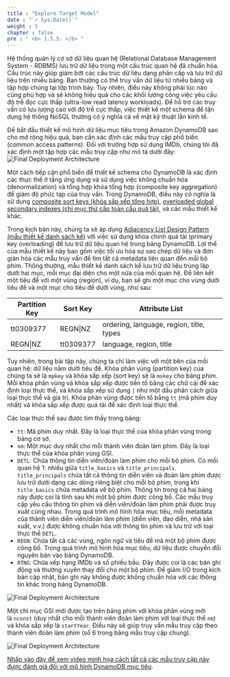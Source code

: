 ```yaml
---
title : "Explore Target Model"
date : "`r Sys.Date()`"
weight : 5
chapter : false
pre : " <b> 1.5.5. </b> "
---
```


Hệ thống quản lý cơ sở dữ liệu quan hệ (Relational Database Management System - RDBMS) lưu trữ dữ liệu trong một cấu trúc quan hệ đã chuẩn hóa. Cấu trúc này giúp giảm bớt các cấu trúc dữ liệu dạng phân cấp và lưu trữ dữ liệu trên nhiều bảng. Bạn thường có thể truy vấn dữ liệu từ nhiều bảng và tập hợp chúng tại lớp trình bày. Tuy nhiên, điều này không phải lúc nào cũng phù hợp và sẽ không hiệu quả cho các khối lượng công việc yêu cầu độ trễ đọc cực thấp (ultra-low read latency workloads). Để hỗ trợ các truy vấn có lưu lượng cao với độ trễ cực thấp, việc thiết kế một schema để tận dụng hệ thống NoSQL thường có ý nghĩa cả về mặt kỹ thuật lẫn kinh tế.

Để bắt đầu thiết kế mô hình dữ liệu mục tiêu trong Amazon DynamoDB sao cho mở rộng hiệu quả, bạn cần xác định các mẫu truy cập phổ biến (common access patterns). Đối với trường hợp sử dụng IMDb, chúng tôi đã xác định một tập hợp các mẫu truy cập như mô tả dưới đây: ![Final Deployment Architecture](/images/1/1.5/16.png)

Một cách tiếp cận phổ biến để thiết kế schema cho DynamoDB là xác định các thực thể ở tầng ứng dụng và sử dụng việc không chuẩn hóa (denormalization) và tổng hợp khóa tổng hợp (composite key aggregation) để giảm độ phức tạp của truy vấn. Trong DynamoDB, điều này có nghĩa là sử dụng [composite sort keys (khóa sắp xếp tổng hợp)](https://docs.aws.amazon.com/amazondynamodb/latest/developerguide/bp-sort-keys.html), [overloaded global secondary indexes (chỉ mục thứ cấp toàn cầu quá tải)](https://docs.aws.amazon.com/amazondynamodb/latest/developerguide/bp-gsi-overloading.html), và các mẫu thiết kế khác.

Trong kịch bản này, chúng ta sẽ áp dụng [Adjacency List Design Pattern (mẫu thiết kế danh sách kề)](https://docs.aws.amazon.com/amazondynamodb/latest/developerguide/bp-adjacency-graphs.html#bp-adjacency-lists) với việc sử dụng khóa chính quá tải (primary key overloading) để lưu trữ dữ liệu quan hệ trong bảng DynamoDB. Lợi thế của mẫu thiết kế này bao gồm việc tối ưu hóa sự sao chép dữ liệu và đơn giản hóa các mẫu truy vấn để tìm tất cả metadata liên quan đến mỗi bộ phim. Thông thường, mẫu thiết kế danh sách kề lưu trữ dữ liệu trùng lặp dưới hai mục, mỗi mục đại diện cho một nửa của mối quan hệ. Để liên kết một tiêu đề với một vùng (region), ví dụ, bạn sẽ ghi một mục cho vùng dưới tiêu đề và một mục cho tiêu đề dưới vùng, như sau:

|Partition Key|Sort Key|Attribute List|
|---|---|---|
|tt0309377|REGN\|NZ|ordering, language, region, title, types|
|REGN\|NZ|tt0309377|language, region, title|

Tuy nhiên, trong bài tập này, chúng ta chỉ làm việc với một bên của mối quan hệ: dữ liệu nằm dưới tiêu đề. Khóa phân vùng (partition key) của chúng ta sẽ là `mpkey` và khóa sắp xếp (sort key) sẽ là `mskey` cho bảng phim. Mỗi khóa phân vùng và khóa sắp xếp được tiền tố bằng các chữ cái để xác định loại thực thể, và khóa sắp xếp sử dụng `|` như một dấu phân cách giữa loại thực thể và giá trị. Khóa phân vùng được tiền tố bằng `tt` (mã phim duy nhất) và khóa sắp xếp được quá tải để xác định loại thực thể.

Các loại thực thể sau được tìm thấy trong bảng:

- `tt`: Mã phim duy nhất. Đây là loại thực thể của khóa phân vùng trong bảng cơ sở.
- `nm`: Một mục duy nhất cho mỗi thành viên đoàn làm phim. Đây là loại thực thể của khóa phân vùng GSI.
- `DETL`: Chứa thông tin diễn viên/đoàn làm phim cho mỗi bộ phim. Có mối quan hệ 1: nhiều giữa `title_basics` và `title_principals`. `title_principals` chứa tất cả thông tin diễn viên và đoàn làm phim được lưu trữ dưới dạng các dòng riêng biệt cho mỗi bộ phim, trong khi `title_basics` chứa metadata về bộ phim. Thông tin trong cả hai bảng này được coi là tĩnh sau khi một bộ phim được công bố. Các mẫu truy cập yêu cầu thông tin phim và diễn viên/đoàn làm phim phải được truy xuất cùng nhau. Trong quá trình mô hình hóa mục tiêu, mỗi metadata của thành viên diễn viên/đoàn làm phim (diễn viên, đạo diễn, nhà sản xuất, v.v.) được không chuẩn hóa với thông tin phim và lưu trữ với loại thực thể `DETL`.
- `REGN`: Chứa tất cả các vùng, ngôn ngữ và tiêu đề mà một bộ phim được công bố. Trong quá trình mô hình hóa mục tiêu, dữ liệu được chuyển đổi nguyên bản vào bảng DynamoDB.
- `RTNG`: Chứa xếp hạng IMDb và số phiếu bầu. Đây được coi là các bản ghi động và thường xuyên thay đổi cho một bộ phim. Để giảm I/O trong kịch bản cập nhật, bản ghi này không được không chuẩn hóa với các thông tin khác trong bảng DynamoDB.

![Final Deployment Architecture](/images/1/1.5/17.png)

Một chỉ mục GSI mới được tạo trên bảng phim với khóa phân vùng mới là `nconst` (duy nhất cho mỗi thành viên đoàn làm phim với loại thực thể `nm`) và khóa sắp xếp là `startYear`. Điều này sẽ giúp truy vấn mẫu truy cập theo thành viên đoàn làm phim (số 6 trong bảng mẫu truy cập chung).

![Final Deployment Architecture](/images/1/1.5/18.png)

[Nhấp vào đây để xem video minh họa cách tất cả các mẫu truy cập này được đánh giá đối với mô hình DynamoDB mục tiêu](/images/1/1.5/1.mp4).